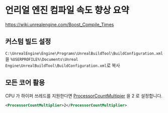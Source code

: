 # 언리얼 엔진 컴파일 속도 향상 요약

<https://wiki.unrealengine.com/Boost_Compile_Times>

## 커스텀 빌드 설정

`C:\UnrealEngine\Engine\Programs\UnrealBuildTool\BuildConfiguration.xml`을 `%USERPROFILE%\Documents\Unreal Engine\UnrealBuildTool\BuildConfiguration.xml`로 복사

## 모든 코어 활용

CPU 가 하이퍼 쓰레드를 지원한다면 [ProcessorCountMultipier](ue4_processor_count_multiplier_analysis.md) 을 2 로 설정합니다.

```xml
<ProcessorCountMultiplier>2</ProcessorCountMultiplier>
```

